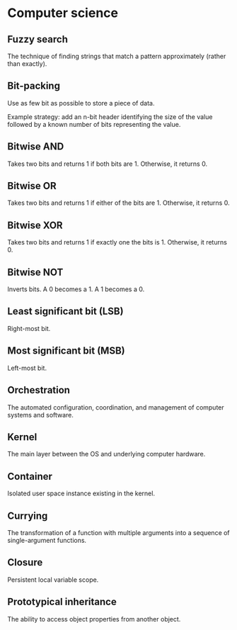 # Computer science

## Fuzzy search

The technique of finding strings that match a pattern approximately (rather than exactly).

## Bit-packing

Use as few bit as possible to store a piece of data.

Example strategy: add an n-bit header identifying the size of the value followed by a known number of bits representing
the value.

## Bitwise AND

Takes two bits and returns 1 if both bits are 1. Otherwise, it returns 0.

## Bitwise OR

Takes two bits and returns 1 if either of the bits are 1. Otherwise, it returns 0.

## Bitwise XOR

Takes two bits and returns 1 if exactly one the bits is 1. Otherwise, it returns 0.

## Bitwise NOT

Inverts bits. A 0 becomes a 1. A 1 becomes a 0.

## Least significant bit (LSB)

Right-most bit.

## Most significant bit (MSB)

Left-most bit.

## Orchestration

The automated configuration, coordination, and management of computer systems and software.

## Kernel

The main layer between the OS and underlying computer hardware.

## Container

Isolated user space instance existing in the kernel.

## Currying

The transformation of a function with multiple arguments into a sequence of single-argument functions.

## Closure

Persistent local variable scope.

## Prototypical inheritance

The ability to access object properties from another object.
